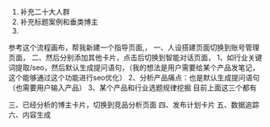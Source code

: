 1. 补充二十大人群
2. 补充标题案例和垂类博主
3. 

参考这个流程画布，帮我新建一个指导页面,，
一、人设搭建页面切换到账号管理页面，
二、然后分别添加其他卡片，点击后切换到智能对话页面，
1、如行业关键词提取/seo，然后默认生成提问语句，（我的想法是用户需要给某个产品发笔记，这个能够通过这个功能进行seo优化）
2、分析产品痛点：也是默认生成提问语句（也需要用户输入产品）
3、某个产品和行业选题规律挖掘
目前上面这三个都有

三、已经分析的博主卡片，切换到竞品分析页面
四、发布计划卡片
五、数据追踪
六、内容生成
